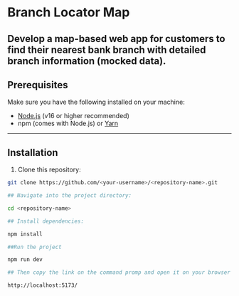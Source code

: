 # Branch Locator Map

Develop a map-based web app for customers to find their nearest bank branch with detailed branch information (mocked data).
---

## Prerequisites

Make sure you have the following installed on your machine:

- [Node.js](https://nodejs.org/) (v16 or higher recommended)
- npm (comes with Node.js) or [Yarn](https://yarnpkg.com/)

---

## Installation

1. Clone this repository:

```bash
git clone https://github.com/<your-username>/<repository-name>.git

## Navigate into the project directory:

cd <repository-name>

## Install dependencies:

npm install

##Run the project

npm run dev

## Then copy the link on the command promp and open it on your browser

http://localhost:5173/
